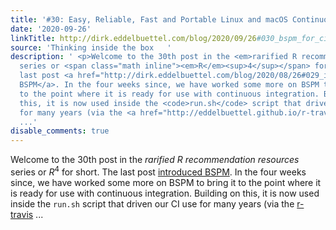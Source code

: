 ```yaml
---
title: '#30: Easy, Reliable, Fast and Portable Linux and macOS Continuous Integration'
date: '2020-09-26'
linkTitle: http://dirk.eddelbuettel.com/blog/2020/09/26#030_bspm_for_ci
source: 'Thinking inside the box   '
description: ' <p>Welcome to the 30th post in the <em>rarified R recommendation resources</em>
  series or <span class="math inline"><em>R</em><sup>4</sup></span> for short. The
  last post <a href="http://dirk.eddelbuettel.com/blog/2020/08/26#029_introducing_bspm">introduced
  BSPM</a>. In the four weeks since, we have worked some more on BSPM to bring it
  to the point where it is ready for use with continuous integration. Building on
  this, it is now used inside the <code>run.sh</code> script that driven our CI use
  for many years (via the <a href="http://eddelbuettel.github.io/r-travis/">r-travis</a>
  ...'
disable_comments: true
---
```

 <p>Welcome to the 30th post in the <em>rarified R recommendation resources</em> series or <span class="math inline"><em>R</em><sup>4</sup></span> for short. The last post <a href="http://dirk.eddelbuettel.com/blog/2020/08/26#029_introducing_bspm">introduced BSPM</a>. In the four weeks since, we have worked some more on BSPM to bring it to the point where it is ready for use with continuous integration. Building on this, it is now used inside the <code>run.sh</code> script that driven our CI use for many years (via the <a href="http://eddelbuettel.github.io/r-travis/">r-travis</a> ...